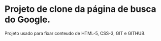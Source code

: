 # Projeto de clone da página de busca do Google.

Projeto usado para fixar conteudo de HTML-5, CSS-3, GIT e GITHUB.